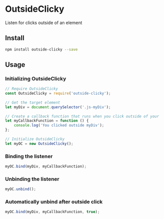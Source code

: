 # OutsideClicky

Listen for clicks outside of an element

## Install

```bash
npm install outside-clicky --save
```
    
## Usage

### Initializing OutsideClicky

```javascript
// Require OutsideClicky
const OutsideClicky = require('outside-clicky');
    
// Get the target element 
let myDiv = document.querySelector('.js-myDiv');
    
// Create a callback function that runs when you click outside of your target element
let myCallbackFunction = function () {
	console.log('You clicked outside myDiv');
};
    
// Initialize OutsideClicky
let myOC = new OutsideClicky();
```

### Binding the listener

```javascript
myOC.bind(myDiv, myCallbackFunction);
```

### Unbinding the listener

```javascript
myOC.unbind();
```

### Automatically unbind after outside click

```javascript
myOC.bind(myDiv, myCallbackFunction, true);
```